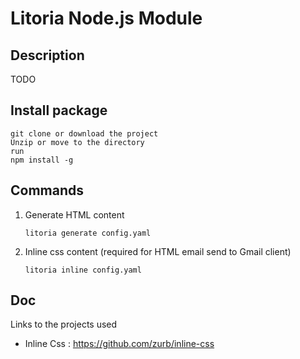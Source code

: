 # Litoria Node.js Module

## Description

TODO

## Install package 
    
    git clone or download the project
    Unzip or move to the directory 
    run
    npm install -g
    
## Commands
    
1. Generate HTML content
    
    ```litoria generate config.yaml```

2. Inline css content (required for HTML email send to Gmail client)

    ```litoria inline config.yaml```
    
## Doc

Links to the projects used
 
* Inline Css : https://github.com/zurb/inline-css

